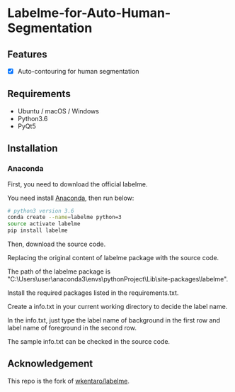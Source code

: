 # Labelme-for-Auto-Human-Segmentation

## Features

- [x] Auto-contouring for human segmentation

## Requirements

- Ubuntu / macOS / Windows
- Python3.6
- PyQt5

## Installation

### Anaconda

First, you need to download the official labelme.

You need install [Anaconda](https://www.continuum.io/downloads), then run below:

```bash
# python3 version 3.6
conda create --name=labelme python=3
source activate labelme
pip install labelme
```

Then, download the source code.

Replacing the original content of labelme package with the source code.

The path of the labelme package is "C:\Users\user\anaconda3\envs\pythonProject\Lib\site-packages\labelme".

Install the required packages listed in the requirements.txt.

Create a info.txt in your current working directory to decide the label name.

In the info.txt, just type the label name of background in the first row and label name of foreground in the second row.

The sample info.txt can be checked in the source code.

## Acknowledgement

This repo is the fork of [wkentaro/labelme](https://github.com/wkentaro/labelme).
